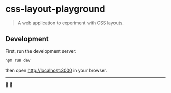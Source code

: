 # css-layout-playground

> A web application to experiment with CSS layouts.

## Development

First, run the development server:

```bash
npm run dev
```

then open [http://localhost:3000](http://localhost:3000) in your browser.

---

:rainbow: :unicorn:
